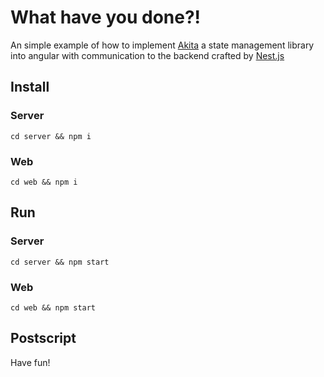 # What have you done?!

An simple example of how to implement [Akita](https://netbasal.gitbook.io/akita/) a state management library into 
angular with communication to the backend crafted by [Nest.js](https://github.com/nestjs/nest/)

## Install

### Server
`cd server && npm i`

### Web
`cd web && npm i`

## Run

### Server
`cd server && npm start`

### Web
`cd web && npm start`

## Postscript
Have fun!
